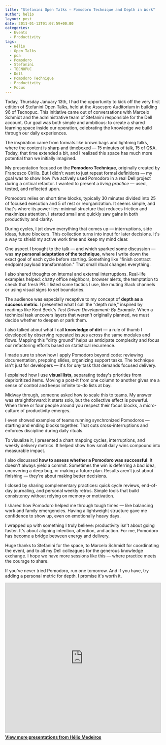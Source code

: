 ```yaml
---
title: "Stefanini Open Talks – Pomodoro Technique and Depth in Work"
author: helio
layout: post
date: 2011-01-13T01:07:59+00:00
categories:
  - Events
  - Productivity
tags:
  - Hélio
  - Open Talks
  - poa
  - Pomodoro
  - Stefanini
  - TECNOPUC
  - Dell
  - Pomodoro Technique
  - Productivity
  - Focus
---
```


Today, Thursday January 13th, I had the opportunity to kick off the very first edition of Stefanini Open Talks, held at the Assespro Auditorium in building 96 of Tecnopuc. This initiative came out of conversations with Marcelo Schmidt and the administrative team of Stefanini responsible for the Dell account. Our goal was both simple and ambitious: to create a shared learning space inside our operation, celebrating the knowledge we build through our daily experiences.

The inspiration came from formats like brown bags and lightning talks, where the content is sharp and timeboxed — 15 minutes of talk, 15 of Q&A. Today, that time extended a bit, and I realized this space has much more potential than we initially imagined.

My presentation focused on the **Pomodoro Technique**, originally created by Francesco Cirillo. But I didn't want to just repeat formal definitions — my goal was to show how I've actively used Pomodoro in a real Dell project during a critical refactor. I wanted to present a _living practice_ — used, tested, and reflected upon.

Pomodoro relies on short time blocks, typically 30 minutes divided into 25 of focused execution and 5 of rest or reorganization. It seems simple, and that's where its power lies: minimal structure that reduces friction and maximizes attention. I started small and quickly saw gains in both productivity and clarity.

During cycles, I jot down everything that comes up — interruptions, side ideas, future blockers. This collection turns into input for later decisions. It's a way to shield my active work time and keep my mind clear.

One aspect I brought to the talk — and which sparked some discussion — was **my personal adaptation of the technique**, where I write down the exact goal of each cycle before starting. Something like "finish contract endpoint payload transformation." That small ritual changes everything.

I also shared thoughts on internal and external interruptions. Real-life examples helped: chatty office neighbors, browser alerts, the temptation to check that fresh PR. I listed some tactics I use, like muting Slack channels or using visual signs to set boundaries.

The audience was especially receptive to my concept of **depth as a success metric**. I presented what I call the "depth rule," inspired by readings like Kent Beck's _Test Driven Development: By Example_. When a technical task uncovers layers that weren't originally planned, we must decide whether to deepen or park them.

I also talked about what I call **knowledge of dirt** — a rule of thumb I developed by observing repeated issues across the same modules and flows. Mapping this "dirty ground" helps us anticipate complexity and focus our refactoring efforts based on statistical recurrence.

I made sure to show how I apply Pomodoro beyond code: reviewing documentation, prepping slides, organizing support tasks. The technique isn't just for developers — it's for _any_ task that demands focused delivery.

I explained how I use **visual lists**, separating today's priorities from deprioritized items. Moving a post-it from one column to another gives me a sense of control and keeps infinite to-do lists at bay.

Midway through, someone asked how to scale this to teams. My answer was straightforward: it starts solo, but the collective effect is powerful. When three or four people around you respect their focus blocks, a micro-culture of productivity emerges.

I even showed examples of teams running synchronized Pomodoros — starting and ending blocks together. That cuts cross-interruptions and enforces discipline during daily rituals.

To visualize it, I presented a chart mapping cycles, interruptions, and weekly delivery metrics. It helped show how small daily wins compound into measurable impact.

I also discussed **how to assess whether a Pomodoro was successful**. It doesn't always yield a commit. Sometimes the win is deferring a bad idea, uncovering a deep bug, or making a future plan. Results aren't just about finishing — they're about making better decisions.

I closed by sharing complementary practices: quick cycle reviews, end-of-day journaling, and personal weekly retros. Simple tools that build consistency without relying on memory or motivation.

I shared how Pomodoro helped me through tough times — like balancing work and family emergencies. Having a lightweight structure gave me confidence to show up, even on emotionally heavy days.

I wrapped up with something I truly believe: productivity isn't about going faster. It's about aligning intention, attention, and action. For me, Pomodoro has become a bridge between energy and delivery.

Huge thanks to Stefanini for the space, to Marcelo Schmidt for coordinating the event, and to all my Dell colleagues for the generous knowledge exchange. I hope we have more sessions like this — where practice meets the courage to share.

If you've never tried Pomodoro, run one tomorrow. And if you have, try adding a personal metric for depth. I promise it's worth it.

<div style="margin-bottom: 20px;">
<iframe src="https://www.slideshare.net/slideshow/embed_code/key/ePHVpNd1rPPUEh" width="597" height="486" frameborder="0" marginwidth="0" marginheight="0" scrolling="no" style="border:1px solid #CCC; border-width:1px; margin-bottom:5px; max-width: 100%;" allowfullscreen></iframe>
<div style="margin-bottom:5px">
    <strong><a href="//www.slideshare.net/heliomedeiros" target="_blank">View more presentations from Hélio Medeiros</a></strong>
</div>
</div>
